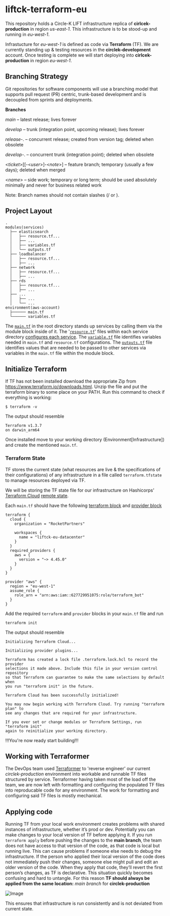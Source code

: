 # liftck-terraform-eu

This repository holds a Circle-K LIFT infrastructure replica of **cirlcek-production** in region *us-east-1*.
This infrastructure is to be stood-up and running in *eu-west-1*. 

Infrastucture for *eu-west-1* is defined as code via **Terraform** (TF). We are currently standing up & testing resources in the **circlek-development** account. Once testing is complete we will start deploying into **cirlcek-production** in region *eu-west-1*.

## Branching Strategy
Git repositories for software components will use a branching model that supports pull request (PR) centric, trunk-based development and is decoupled from sprints and deployments.
  
**Branches**
  
*main* – latest release; lives forever

*develop* – trunk (integration point, upcoming release); lives forever

*release*-<major>.<minor> – concurrent release; created from version tag; deleted when obsolete

*develop*-<major>.<minor> – concurrent trunk (integration point); deleted when obsolete

<*ticket*>[[-<*user*>]-<*note*>] – feature branch; temporary (usually a few days); deleted when merged

<*name*> – side work; temporary or long term; should be used absolutely minimally and never for business related work

Note: Branch names should not contain slashes (/ or \).
  
## Project Layout
```
.
modules(services)
  ├── elasticsearch
  │   ├── resource.tf...
  │   ├── ...
  │   ├── variables.tf
  │   └── outputs.tf
  ├── loadbalancer
  │   ├── resource.tf...
  │   ├── ...
  ├── network
  │   ├── resource.tf...
  │   ├── ...
  ├── rds
  │   ├── resource.tf...
  │   ├── ...
  ├── ...
  │   ├── ...
  │   └── ...
environment(aws-account)
  ├────── main.tf
  └────── variables.tf
```
The [`main.tf`](https://developer.hashicorp.com/terraform/tutorials/aws-get-started/aws-build) in the root directory stands up services by calling them via the module block inside of it. The '[`resource.tf`](https://developer.hashicorp.com/terraform/tutorials/aws-get-started/aws-build)' files within each service directory [configures each service](https://developer.hashicorp.com/terraform/language/resources). The [`variable.tf`](https://developer.hashicorp.com/terraform/tutorials/aws-get-started/aws-variables) file identifies variables needed in `main.tf` and `resource.tf` configurations. The [`outputs.tf`](https://developer.hashicorp.com/terraform/language/values/outputs) file identifies values that are needed to be passed to other services via variables in the `main.tf` file within the module block.
 
## Initialize Terraform

If TF has not been installed download the appropriate Zip from https://www.terraform.io/downloads.html. Unzip the file and put the terraform binary to some place on your PATH.
Run this command to check if everything is working:
```
$ terraform -v
```

The output should resemble
```
Terraform v1.3.7
on darwin_arm64
```

Once installed move to your working directory (Environment[Infrastructure]) and create the mentioned `main.tf`.

### Terraform State
TF stores the current state (what resources are live & the specifications of their configurations) of any infrastructure in a file called `terraform.tfstate` to manage resources deployed via TF.

We will be storing the TF state file for our infrastructure on Hashicorps' [Terraform Cloud](https://cloud.hashicorp.com/products/terraform) [remote state](https://developer.hashicorp.com/terraform/cloud-docs/workspaces/state).

Each `main.tf` should have the following [terraform block](https://developer.hashicorp.com/terraform/language/settings) and [provider block](https://registry.terraform.io/providers/hashicorp/aws/latest/docs)
```
terraform {
  cloud {
    organization = "RocketPartners"

    workspaces {
      name = "liftck-eu-datacenter"
    }
  }
  required_providers {
    aws = {
      version = "~> 4.45.0"
    }
  }
}

provider "aws" {
  region = "eu-west-1"
  assume_role {
    role_arn = "arn:aws:iam::627729951075:role/terraform_bot"
  }
}
```

Add the required `terraform` and `provider` blocks in your `main.tf` file and run
```
terraform init
```



The output should resemble
```
Initializing Terraform Cloud...

Initializing provider plugins...

Terraform has created a lock file .terraform.lock.hcl to record the provider
selections it made above. Include this file in your version control repository
so that Terraform can guarantee to make the same selections by default when
you run "terraform init" in the future.

Terraform Cloud has been successfully initialized!

You may now begin working with Terraform Cloud. Try running "terraform plan" to
see any changes that are required for your infrastructure.

If you ever set or change modules or Terraform Settings, run "terraform init"
again to reinitialize your working directory.
```
  
!!!You're now ready start building!!!
  
## Working with Terraformer
  
The DevOps team used [Terraformer](https://github.com/GoogleCloudPlatform/terraformer) to 'reverse engineer' our current *circlek-production* environment into workable and runnable TF files structured by service. 
Terraformer having taken most of the load off the team, we are now left with formatting and configuring the populated TF   files into reproducable code for any environment. The work for formatting and configuring said TF files is mostly mechanical.
  

## Applying code
Running TF from your local work environment creates problems with shared instances of infrastructure, whether it’s prod or dev. 
Potentially you can make changes to your local version of TF before applying it. 
If you run `terraform apply` before pushing the changes to the **main branch**, the team does not have access to that version of the code, as that code is local but running live. 
This can cause problems if someone else needs to debug the infrastructure.
If the person who applied their local version of the code does not immediately push their changes, someone else might pull and edit an older version of the code. 
When they apply that code, they’ll revert the first person’s changes, as TF is declarative. 
This situation quickly becomes confusing and hard to untangle.
For this reason **TF should always be applied from the same location:** *main branch* for **circlek-production**

![Image](https://learning.oreilly.com/api/v2/epubs/urn:orm:book:9781098114664/files/assets/iac2_2003.png)

This ensures that infrastructure is run consistently and is not deviated from current state.

